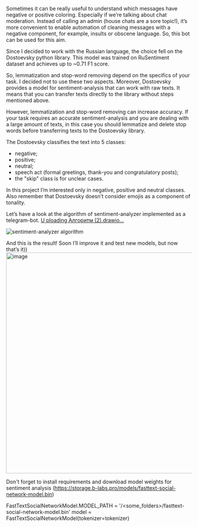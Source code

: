 Sometimes it can be really useful to understand which messages have negative or positive coloring. Especially if we’re talking about chat moderation. Instead of calling an admin (house chats are a sore topic!), it’s more convenient to enable automation of cleaning messages with a negative component, for example, insults or obscene language. So, this bot can be used for this aim.

Since I decided to work with the Russian language, the choice fell on the Dostoevsky python library. This model was trained on RuSentiment dataset and achieves up to ~0.71 F1 score.

So, lemmatization and stop-word removing depend on the specifics of your task. I decided not to use these two aspects. Moreover, Dostoevsky provides a model for sentiment-analysis that can work with raw texts. It means that you can transfer texts directly to the library without steps mentioned above.

However, lemmatization and stop-word removing can increase accuracy. If your task requires an accurate sentiment-analysis and you are dealing with a large amount of texts, in this case you should lemmatize and delete stop words before transferring texts to the Dostoevsky library. 

The Dostoevsky classifies the text into 5 classes:
- negative;
- positive;
- neutral;
- speech act (formal greetings, thank-you and congratulatory posts);
- the "skip" class is for unclear cases.

In this project I’m interested only in negative, positive and neutral classes. Also remember that Dostoevsky doesn’t consider emojis as a component of tonality.

Let’s have a look at the algorithm of sentiment-analyzer implemented as a telegram-bot.
[U<mxfile host="app.diagrams.net" modified="2023-06-29T15:59:12.399Z" agent="Mozilla/5.0 (Macintosh; Intel Mac OS X 10_15_7) AppleWebKit/537.36 (KHTML, like Gecko) Chrome/114.0.0.0 Safari/537.36" etag="SSHJF2adhxAnE2t5K9hm" version="21.3.6" type="google">
  <diagram name="Страница 1" id="I6u-tDR-h_s0eh76Tz8J">
    <mxGraphModel grid="1" page="1" gridSize="10" guides="1" tooltips="1" connect="1" arrows="1" fold="1" pageScale="1" pageWidth="827" pageHeight="1169" math="0" shadow="0">
      <root>
        <mxCell id="0" />
        <mxCell id="1" parent="0" />
        <mxCell id="MM9Sy5eRiMCl2AP7ZgGU-4" style="edgeStyle=orthogonalEdgeStyle;rounded=0;orthogonalLoop=1;jettySize=auto;html=1;exitX=0.5;exitY=1;exitDx=0;exitDy=0;entryX=0.5;entryY=0;entryDx=0;entryDy=0;fillColor=#dae8fc;strokeColor=#6c8ebf;" edge="1" parent="1" source="MM9Sy5eRiMCl2AP7ZgGU-1" target="MM9Sy5eRiMCl2AP7ZgGU-3">
          <mxGeometry relative="1" as="geometry" />
        </mxCell>
        <mxCell id="MM9Sy5eRiMCl2AP7ZgGU-1" value="Installing dependencies (dostoevsky, python-telegram-bot) and downloading&amp;nbsp;fasttext-social-network-model" style="rounded=0;whiteSpace=wrap;html=1;fillColor=#dae8fc;strokeColor=#6c8ebf;" vertex="1" parent="1">
          <mxGeometry x="320" y="40" width="240" height="80" as="geometry" />
        </mxCell>
        <mxCell id="MM9Sy5eRiMCl2AP7ZgGU-10" style="edgeStyle=orthogonalEdgeStyle;rounded=0;orthogonalLoop=1;jettySize=auto;html=1;exitX=0.5;exitY=1;exitDx=0;exitDy=0;entryX=0.5;entryY=0;entryDx=0;entryDy=0;fillColor=#dae8fc;strokeColor=#6c8ebf;" edge="1" parent="1" source="MM9Sy5eRiMCl2AP7ZgGU-3" target="MM9Sy5eRiMCl2AP7ZgGU-9">
          <mxGeometry relative="1" as="geometry" />
        </mxCell>
        <mxCell id="MM9Sy5eRiMCl2AP7ZgGU-3" value="Getting a bot token from BotFather (there&#39;re lots of guides in the Net)" style="rounded=0;whiteSpace=wrap;html=1;fillColor=#dae8fc;strokeColor=#6c8ebf;" vertex="1" parent="1">
          <mxGeometry x="320" y="160" width="240" height="80" as="geometry" />
        </mxCell>
        <mxCell id="MM9Sy5eRiMCl2AP7ZgGU-13" style="edgeStyle=orthogonalEdgeStyle;rounded=0;orthogonalLoop=1;jettySize=auto;html=1;exitX=0.5;exitY=1;exitDx=0;exitDy=0;entryX=0.5;entryY=0;entryDx=0;entryDy=0;fillColor=#dae8fc;strokeColor=#6c8ebf;" edge="1" parent="1" source="MM9Sy5eRiMCl2AP7ZgGU-5" target="MM9Sy5eRiMCl2AP7ZgGU-7">
          <mxGeometry relative="1" as="geometry" />
        </mxCell>
        <mxCell id="MM9Sy5eRiMCl2AP7ZgGU-5" value="Initializing the bot" style="rounded=0;whiteSpace=wrap;html=1;fillColor=#dae8fc;strokeColor=#6c8ebf;" vertex="1" parent="1">
          <mxGeometry x="320" y="400" width="240" height="80" as="geometry" />
        </mxCell>
        <mxCell id="MM9Sy5eRiMCl2AP7ZgGU-14" style="edgeStyle=orthogonalEdgeStyle;rounded=0;orthogonalLoop=1;jettySize=auto;html=1;exitX=0.5;exitY=1;exitDx=0;exitDy=0;entryX=0.5;entryY=0;entryDx=0;entryDy=0;fillColor=#dae8fc;strokeColor=#6c8ebf;" edge="1" parent="1" source="MM9Sy5eRiMCl2AP7ZgGU-7" target="MM9Sy5eRiMCl2AP7ZgGU-8">
          <mxGeometry relative="1" as="geometry" />
        </mxCell>
        <mxCell id="MM9Sy5eRiMCl2AP7ZgGU-7" value="Launching the bot" style="rounded=0;whiteSpace=wrap;html=1;fillColor=#dae8fc;strokeColor=#6c8ebf;" vertex="1" parent="1">
          <mxGeometry x="320" y="520" width="240" height="80" as="geometry" />
        </mxCell>
        <mxCell id="MM9Sy5eRiMCl2AP7ZgGU-8" value="Testing the bot and enjoying the result!" style="rounded=0;whiteSpace=wrap;html=1;fillColor=#dae8fc;strokeColor=#6c8ebf;" vertex="1" parent="1">
          <mxGeometry x="320" y="640" width="240" height="60" as="geometry" />
        </mxCell>
        <mxCell id="MM9Sy5eRiMCl2AP7ZgGU-12" style="edgeStyle=orthogonalEdgeStyle;rounded=0;orthogonalLoop=1;jettySize=auto;html=1;exitX=0.5;exitY=1;exitDx=0;exitDy=0;entryX=0.5;entryY=0;entryDx=0;entryDy=0;fillColor=#dae8fc;strokeColor=#6c8ebf;" edge="1" parent="1" source="MM9Sy5eRiMCl2AP7ZgGU-9" target="MM9Sy5eRiMCl2AP7ZgGU-5">
          <mxGeometry relative="1" as="geometry" />
        </mxCell>
        <mxCell id="MM9Sy5eRiMCl2AP7ZgGU-9" value="Message preprocessing (short-form: only tokenization with &quot;nltk&quot; and cleaning punctuaion with &quot;string&quot;)" style="rounded=0;whiteSpace=wrap;html=1;fillColor=#dae8fc;strokeColor=#6c8ebf;" vertex="1" parent="1">
          <mxGeometry x="320" y="280" width="240" height="80" as="geometry" />
        </mxCell>
      </root>
    </mxGraphModel>
  </diagram>
</mxfile>
ploading Алгоритм (2).drawio…]()


![sentiment-analyzer algorithm](https://github.com/NataliaKalinina13/sentiment_analyzer_bot/assets/85068191/0fbc7207-d473-4d6b-8a74-03e2ecb78abf)


And this is the result! Soon I’ll improve it and test new models, but now that’s it))
<img width="599" alt="image" src="https://github.com/NataliaKalinina13/sentiment_analyser_bot/assets/85068191/b4b5fe3a-72a1-4e77-946b-25a0f437e31f">



Don't forget to install requirements and download model weights for sentiment analysis (https://storage.b-labs.pro/models/fasttext-social-network-model.bin)

FastTextSocialNetworkModel.MODEL_PATH = '/<some_folders>/fasttext-social-network-model.bin' model = FastTextSocialNetworkModel(tokenizer=tokenizer)

